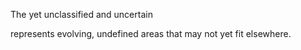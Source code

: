 The yet unclassified and uncertain

represents evolving, undefined areas that may not yet fit elsewhere.